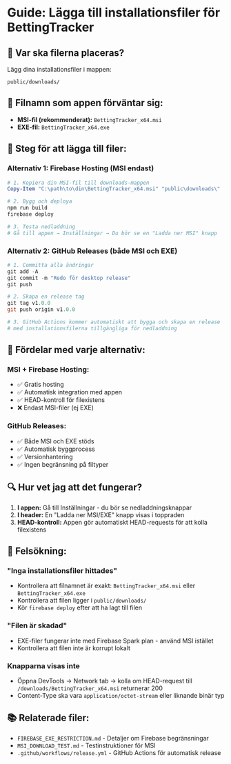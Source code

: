 # Guide: Lägga till installationsfiler för BettingTracker

## 📁 Var ska filerna placeras?

Lägg dina installationsfiler i mappen:
```
public/downloads/
```

## 📝 Filnamn som appen förväntar sig:

- **MSI-fil (rekommenderat):** `BettingTracker_x64.msi`
- **EXE-fil:** `BettingTracker_x64.exe`

## 🔧 Steg för att lägga till filer:

### Alternativ 1: Firebase Hosting (MSI endast)

```powershell
# 1. Kopiera din MSI-fil till downloads-mappen
Copy-Item "C:\path\to\din\BettingTracker_x64.msi" "public\downloads\"

# 2. Bygg och deploya
npm run build
firebase deploy

# 3. Testa nedladdning
# Gå till appen → Inställningar → Du bör se en "Ladda ner MSI" knapp
```

### Alternativ 2: GitHub Releases (både MSI och EXE)

```powershell
# 1. Committa alla ändringar
git add -A
git commit -m "Redo för desktop release"
git push

# 2. Skapa en release tag
git tag v1.0.0
git push origin v1.0.0

# 3. GitHub Actions kommer automatiskt att bygga och skapa en release
# med installationsfilerna tillgängliga för nedladdning
```

## 🎯 Fördelar med varje alternativ:

### MSI + Firebase Hosting:
- ✅ Gratis hosting
- ✅ Automatisk integration med appen
- ✅ HEAD-kontroll för filexistens
- ❌ Endast MSI-filer (ej EXE)

### GitHub Releases:
- ✅ Både MSI och EXE stöds
- ✅ Automatisk byggprocess
- ✅ Versionhantering
- ✅ Ingen begränsning på filtyper

## 🔍 Hur vet jag att det fungerar?

1. **I appen:** Gå till Inställningar - du bör se nedladdningsknappar
2. **I header:** En "Ladda ner MSI/EXE" knapp visas i toppraden
3. **HEAD-kontroll:** Appen gör automatiskt HEAD-requests för att kolla filexistens

## 🚨 Felsökning:

### "Inga installationsfiler hittades"
- Kontrollera att filnamnet är exakt: `BettingTracker_x64.msi` eller `BettingTracker_x64.exe`
- Kontrollera att filen ligger i `public/downloads/`
- Kör `firebase deploy` efter att ha lagt till filen

### "Filen är skadad"
- EXE-filer fungerar inte med Firebase Spark plan - använd MSI istället
- Kontrollera att filen inte är korrupt lokalt

### Knapparna visas inte
- Öppna DevTools → Network tab → kolla om HEAD-request till `/downloads/BettingTracker_x64.msi` returnerar 200
- Content-Type ska vara `application/octet-stream` eller liknande binär typ

## 📚 Relaterade filer:

- `FIREBASE_EXE_RESTRICTION.md` - Detaljer om Firebase begränsningar
- `MSI_DOWNLOAD_TEST.md` - Testinstruktioner för MSI
- `.github/workflows/release.yml` - GitHub Actions för automatisk release
